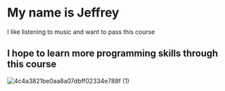 <!DOCTYPE html>
<html>
<body>
<h1>My name is Jeffrey</h1>
<p>I like listening to music and want to pass this course</p >
<h2>I hope to learn more programming skills through this course</h2>
  
</body>
  
![4c4a3821be0aa8a07dbff02334e788f (1)](https://user-images.githubusercontent.com/127079117/223295171-aec921f8-e929-41ce-8f49-b750efabfa0a.jpg)
  
</html>
